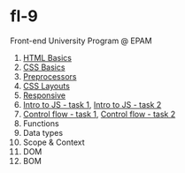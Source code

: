# fl-9
Front-end University Program @ EPAM

1. [HTML Basics](https://olehmelnyk.github.io/fl-9/FE_9_1_homework_html-basics/homework)
2. [CSS Basics](https://olehmelnyk.github.io/fl-9/FE_9_2_homework_css-basics/homework)
3. [Preprocessors](https://olehmelnyk.github.io/fl-9/FE_9_3_homework_preprocessors/homework)
4. [CSS Layouts](https://olehmelnyk.github.io/fl-9/FE_9_4_homework_css-layouts/homework)
5. [Responsive](https://olehmelnyk.github.io/fl-9/FE_9_5_homework_responsive/homework/src)
6. [Intro to JS - task 1](https://olehmelnyk.github.io/fl-9/FE_9_6_homework_js-intro/homework/src/task1.html), [Intro to JS - task 2](https://olehmelnyk.github.io/fl-9/FE_9_6_homework_js-intro/homework/src/task2.html)
7. [Control flow - task 1](https://olehmelnyk.github.io/fl-9/FE_9_7_homework_control-flow/homework/src/task1.html), [Control flow - task 2](https://olehmelnyk.github.io/fl-9/FE_9_7_homework_control-flow/homework/src/task2.html)
8. Functions
9. Data types
10. Scope & Context
11. DOM
12. BOM